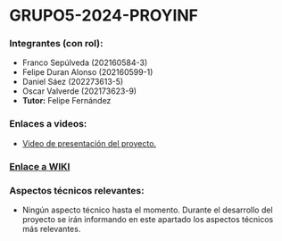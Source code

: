 # GRUPO5-2024-PROYINF
 ### Integrantes (con rol):
- Franco Sepúlveda  (202160584-3)
- Felipe Duran Alonso  (202160599-1)
- Daniel Sáez  (202273613-5)
- Oscar Valverde  (202173623-9)
- **Tutor:** Felipe Fernández
### Enlaces a videos:
*  [Video de presentación del proyecto.](https://www.youtube.com/watch?v=abJau21SDIk)
### [Enlace a WIKI](https://github.com/Blindas31/GRUPO5-2024-PROYINF/wiki)
 ### Aspectos técnicos relevantes:
* Ningún aspecto técnico hasta el momento. Durante el desarrollo del proyecto se irán informando en este apartado los aspectos técnicos más relevantes.
